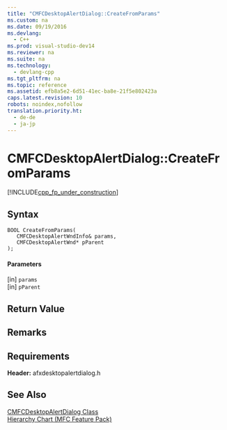 ```yaml
---
title: "CMFCDesktopAlertDialog::CreateFromParams"
ms.custom: na
ms.date: 09/19/2016
ms.devlang: 
  - C++
ms.prod: visual-studio-dev14
ms.reviewer: na
ms.suite: na
ms.technology: 
  - devlang-cpp
ms.tgt_pltfrm: na
ms.topic: reference
ms.assetid: efb8a5e2-6d51-41ec-ba8e-21f5e802423a
caps.latest.revision: 10
robots: noindex,nofollow
translation.priority.ht: 
  - de-de
  - ja-jp
---
```

# CMFCDesktopAlertDialog::CreateFromParams
[!INCLUDE[cpp_fp_under_construction](../vs140/includes/cpp_fp_under_construction_md.md)]  
  
## Syntax  
  
```  
BOOL CreateFromParams(  
   CMFCDesktopAlertWndInfo& params,  
   CMFCDesktopAlertWnd* pParent  
);  
```  
  
#### Parameters  
 [in] `params`  
  [in] `pParent`  
  
## Return Value  
  
## Remarks  
  
## Requirements  
 **Header:** afxdesktopalertdialog.h  
  
## See Also  
 [CMFCDesktopAlertDialog Class](../vs140/CMFCDesktopAlertDialog-Class.md)   
 [Hierarchy Chart (MFC Feature Pack)](../vs140/Hierarchy-Chart.md)